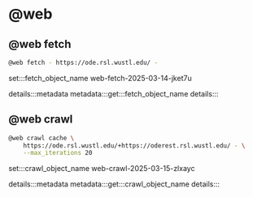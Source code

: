 # @web

## @web fetch

```bash
@web fetch - https://ode.rsl.wustl.edu/ -
```

set:::fetch_object_name web-fetch-2025-03-14-jket7u

details:::metadata
metadata:::get:::fetch_object_name
details:::

## @web crawl

```bash
@web crawl cache \
    https://ode.rsl.wustl.edu/+https://oderest.rsl.wustl.edu/ - \
    --max_iterations 20
```

set:::crawl_object_name web-crawl-2025-03-15-zlxayc

details:::metadata
metadata:::get:::crawl_object_name
details:::